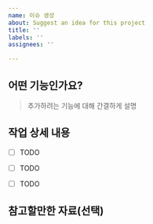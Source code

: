 ```yaml
---
name: 이슈 생성
about: Suggest an idea for this project
title: ''
labels: ''
assignees: ''

---
```


## 어떤 기능인가요?

>추가하려는 기능에 대해 간결하게 설명

## 작업 상세 내용

- [ ] TODO

- [ ] TODO

- [ ] TODO

## 참고할만한 자료(선택)
